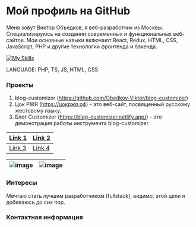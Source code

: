 # Мой профиль на GitHub

Меня зовут Виктор Объедков, я веб-разработчик из Москвы. Специализируюсь на создании современных и функциональных веб-сайтов. Мои основные навыки включают React, Redux, HTML, CSS, JavaScript, PHP и другие технологии фронтенда и бэкенда.

[![My Skills](https://skillicons.dev/icons?i=js,html,css,tailwind,bootstrap,github,gitlab,linux,redux,ts,webstorm,phpstorm,php,mysql)](https://skillicons.dev)

LANGUAGE: PHP, TS, JS, HTML, CSS

### Проекты

1. blog-customizer (https://github.com/Obedkov-Viktor/blog-customizer) 
2. Цок РЖЯ (https://цокржя.рф) - это веб-сайт, посвященный русскому жестовому языку.
3. Блог Customizer (https://blog-customizer.netlify.app/) - это демонстрация работы инструмента blog-customizer.

| [Link 1](https://github.com/Obedkov-Viktor/blog-customizer) | [Link 2](https://цокржя.рф) |
|-------------------------------|------------------------------|
| [Link 3](https://blog-customizer.netlify.app/) | [Link 4](http://example.com) |


| ![image](https://github.com/Obedkov-Viktor/Obedkov-Viktor/assets/129048934/67c04b64-5888-43a4-a9d7-d80c2591a1bb) | ![image](https://github.com/Obedkov-Viktor/Obedkov-Viktor/assets/129048934/42ccac39-c895-4825-aa30-5d06d437787c) |
|-------------------------------|------------------------------|




### Интересы

Мечтаю стать лучшим разработчиком (fullstack), видимо, этой цели я добиваюсь до сих пор.

### Контактная информация
